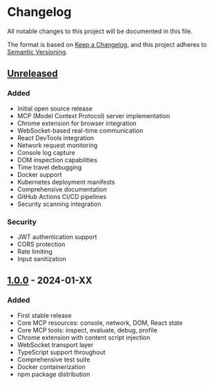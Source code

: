 # Changelog

All notable changes to this project will be documented in this file.

The format is based on [Keep a Changelog](https://keepachangelog.com/en/1.0.0/),
and this project adheres to [Semantic Versioning](https://semver.org/spec/v2.0.0.html).

## [Unreleased]

### Added
- Initial open source release
- MCP (Model Context Protocol) server implementation
- Chrome extension for browser integration
- WebSocket-based real-time communication
- React DevTools integration
- Network request monitoring
- Console log capture
- DOM inspection capabilities
- Time travel debugging
- Docker support
- Kubernetes deployment manifests
- Comprehensive documentation
- GitHub Actions CI/CD pipelines
- Security scanning integration

### Security
- JWT authentication support
- CORS protection
- Rate limiting
- Input sanitization

## [1.0.0] - 2024-01-XX

### Added
- First stable release
- Core MCP resources: console, network, DOM, React state
- Core MCP tools: inspect, evaluate, debug, profile
- Chrome extension with content script injection
- WebSocket transport layer
- TypeScript support throughout
- Comprehensive test suite
- Docker containerization
- npm package distribution

[Unreleased]: https://github.com/drzln/curupira/compare/v1.0.0...HEAD
[1.0.0]: https://github.com/drzln/curupira/releases/tag/v1.0.0
